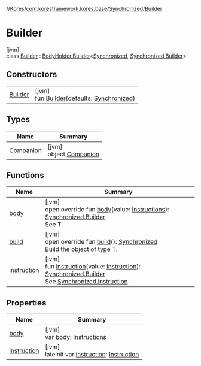 //[Kores](../../../../index.md)/[com.koresframework.kores.base](../../index.md)/[Synchronized](../index.md)/[Builder](index.md)

# Builder

[jvm]\
class [Builder](index.md) : [BodyHolder.Builder](../../-body-holder/-builder/index.md)<[Synchronized](../index.md), [Synchronized.Builder](index.md)>

## Constructors

| | |
|---|---|
| [Builder](-builder.md) | [jvm]<br>fun [Builder](-builder.md)(defaults: [Synchronized](../index.md)) |

## Types

| Name | Summary |
|---|---|
| [Companion](-companion/index.md) | [jvm]<br>object [Companion](-companion/index.md) |

## Functions

| Name | Summary |
|---|---|
| [body](body.md) | [jvm]<br>open override fun [body](body.md)(value: [Instructions](../../../com.koresframework.kores/-instructions/index.md)): [Synchronized.Builder](index.md)<br>See T. |
| [build](build.md) | [jvm]<br>open override fun [build](build.md)(): [Synchronized](../index.md)<br>Build the object of type T. |
| [instruction](instruction.md) | [jvm]<br>fun [instruction](instruction.md)(value: [Instruction](../../../com.koresframework.kores/-instruction/index.md)): [Synchronized.Builder](index.md)<br>See [Synchronized.instruction](../instruction.md) |

## Properties

| Name | Summary |
|---|---|
| [body](body.md) | [jvm]<br>var [body](body.md): [Instructions](../../../com.koresframework.kores/-instructions/index.md) |
| [instruction](instruction.md) | [jvm]<br>lateinit var [instruction](instruction.md): [Instruction](../../../com.koresframework.kores/-instruction/index.md) |
